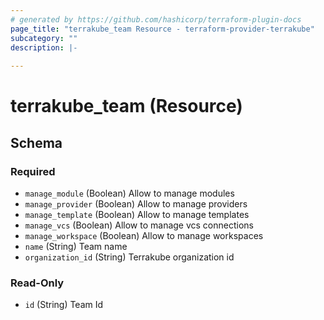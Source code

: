 ```yaml
---
# generated by https://github.com/hashicorp/terraform-plugin-docs
page_title: "terrakube_team Resource - terraform-provider-terrakube"
subcategory: ""
description: |-
  
---
```


# terrakube_team (Resource)





<!-- schema generated by tfplugindocs -->
## Schema

### Required

- `manage_module` (Boolean) Allow to manage modules
- `manage_provider` (Boolean) Allow to manage providers
- `manage_template` (Boolean) Allow to manage templates
- `manage_vcs` (Boolean) Allow to manage vcs connections
- `manage_workspace` (Boolean) Allow to manage workspaces
- `name` (String) Team name
- `organization_id` (String) Terrakube organization id

### Read-Only

- `id` (String) Team Id

